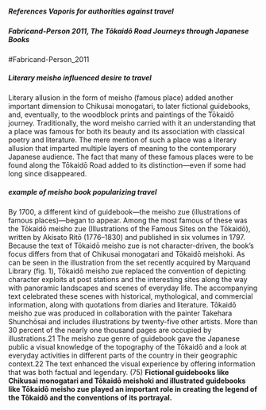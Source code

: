 ##### References Vaporis for authorities against travel
##### Fabricand-Person 2011, The Tōkaidō Road Journeys through Japanese Books 
#Fabricand-Person_2011 
##### Literary meisho influenced desire to travel
Literary allusion in the form of meisho (famous place) added another important dimension to Chikusai monogatari, to later fictional guidebooks, and, eventually, to the woodblock prints and paintings of the Tōkaidō journey. Traditionally, the word meisho carried with it an understanding that a place was famous for both its beauty and its association with classical poetry and literature. The mere mention of such a place was a literary allusion that imparted multiple layers of meaning to the contemporary Japanese audience. The fact that many of these famous places were to be found along the Tōkaidō Road added to its distinction—even if some had long since disappeared.

##### example of meisho book popularizing travel
By 1700, a different kind of guidebook—the meisho zue (illustrations of famous places)—began to appear. Among the most famous of these was the Tōkaidō meisho zue (Illustrations of the Famous Sites on the Tōkaidō), written by Akisato Ritō (1776–1830) and published in six volumes in 1797. Because the text of Tōkaidō meisho zue is not character-driven, the book’s focus differs from that of Chikusai monogatari and Tōkaidō meishoki. As can be seen in the illustration from the set recently acquired by Marquand Library (fig. 1), Tōkaidō meisho zue replaced the convention of depicting character exploits at post stations and the interesting sites along the way with panoramic landscapes and scenes of everyday life. The accompanying text celebrated these scenes with historical, mythological, and commercial information, along with quotations from diaries and literature. Tōkaidō meisho zue was produced in collaboration with the painter Takehara Shunchōsai and includes illustrations by twenty-five other artists. More than 30 percent of the nearly one thousand pages are occupied by illustrations.21 The meisho zue genre of guidebook gave the Japanese public a visual knowledge of the topography of the Tōkaidō and a look at everyday activities in different parts of the country in their geographic context.22 The text enhanced the visual experience by offering information that was both factual and legendary. (75)
**Fictional guidebooks like Chikusai monogatari and Tōkaidō meishoki and illustrated guidebooks like Tōkaidō meisho zue played an important role in creating the legend of the Tōkaidō and the conventions of its portrayal.**